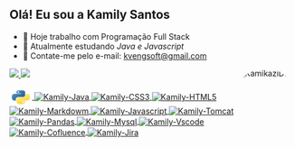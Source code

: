 ## Olá! Eu sou a Kamily Santos 

- 🤖 Hoje trabalho com Programação Full Stack 
- 💾 Atualmente estudando *_Java e Javascript_*
- 📩 Contate-me pelo e-mail: kvengsoft@gmail.com

<div>
  <img align="right" alt="KamikaziDEV" height="200" style="border-radius:50px;" src="https://64.media.tumblr.com/774cee813137ed578d00978c136a52f8/tumblr_p4nk88emC61u7jz9co1_640.gifv">
  <a href="https://beacons.ai/kamilydev">
  <img heigth="180em" src="https://github-readme-stats.vercel.app/api?username=kamilydev&show_icons=true&theme=ocean_dark&include_all_commits=true&count_private=true"/>
  <img heigth="180em" src="https://github-readme-stats.vercel.app/api/top-langs/?username=kamilydev&layout=compact&langs_count=16&theme=ocean_dark"/>
</div>
  
<div style="display: inline_block" ><br>
  <img align="center" alt="Kamily-Python" height="30" width="40" src="https://raw.githubusercontent.com/devicons/devicon/master/icons/python/python-original.svg"/>
  
  <img align="center" alt="Kamily-Java" height="30" width="40" src="https://cdn.jsdelivr.net/gh/devicons/devicon/icons/java/java-original-wordmark.svg" />

  <img align="center" alt="Kamily-CSS3" height="30" width="40" src="https://cdn.jsdelivr.net/gh/devicons/devicon/icons/css3/css3-original-wordmark.svg" />
  
  <img align="center" alt="Kamily-HTML5" height="30" width="40" src="https://cdn.jsdelivr.net/gh/devicons/devicon/icons/html5/html5-original-wordmark.svg" />
  
  <img align="center" alt="Kamily-Markdowm" height="30" width="40" src="https://cdn.jsdelivr.net/gh/devicons/devicon/icons/markdown/markdown-original.svg" />
  
  <img align="center" alt="Kamily-Javascript" height="30" width="40" src="https://cdn.jsdelivr.net/gh/devicons/devicon/icons/javascript/javascript-original.svg" />

   <img align="center" alt="Kamily-Tomcat" height="30" width="40" src="https://cdn.jsdelivr.net/gh/devicons/devicon/icons/tomcat/tomcat-original-wordmark.svg" />
  
  <img align="center" alt="Kamily-Pandas" height="30" width="40" src="https://cdn.jsdelivr.net/gh/devicons/devicon/icons/pandas/pandas-original-wordmark.svg"/>
  
  <img align="center" alt="Kamily-Mysql" height="30" width="40" src="https://cdn.jsdelivr.net/gh/devicons/devicon/icons/mysql/mysql-original-wordmark.svg"/>
  
  <img align="center" alt="Kamily-Vscode" height="30" width="40" src="https://cdn.jsdelivr.net/gh/devicons/devicon/icons/vscode/vscode-original-wordmark.svg"/>
  
  <img align="center" alt="Kamily-Cofluence" height="30" width="40" src="https://cdn.jsdelivr.net/gh/devicons/devicon/icons/confluence/confluence-original.svg" />
  
  <img align="center" alt="Kamily-Jira" height="30" width="40" src="https://cdn.jsdelivr.net/gh/devicons/devicon/icons/jira/jira-original-wordmark.svg" />
</div>
